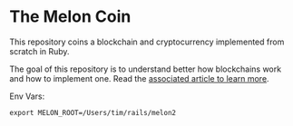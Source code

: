 # The Melon Coin
This repository coins a blockchain and cryptocurrency implemented from scratch in Ruby.

The goal of this repository is to understand better how blockchains work and how to implement one. Read the [associated article to learn more](https://antoinefink.com/building-a-blockchain-and-cryptocurrency-in-ruby).

Env Vars:

```command
export MELON_ROOT=/Users/tim/rails/melon2
```
